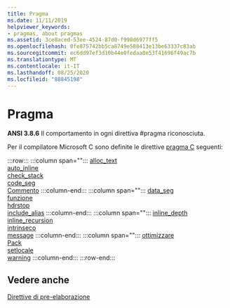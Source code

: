 ```yaml
---
title: Pragma
ms.date: 11/11/2019
helpviewer_keywords:
- pragmas, about pragmas
ms.assetid: 3ce8aced-53ee-4524-87d0-f998d6977ff5
ms.openlocfilehash: 0fe875742bb5ca8749e588413e13be63337c83ab
ms.sourcegitcommit: ec6dd97ef3d10b44e0fedaa8e53f41696f49ac7b
ms.translationtype: MT
ms.contentlocale: it-IT
ms.lasthandoff: 08/25/2020
ms.locfileid: "88845198"
---
```

# <a name="pragmas"></a>Pragma

**ANSI 3.8.6** Il comportamento in ogni direttiva #pragma riconosciuta.

Per il compilatore Microsoft C sono definite le direttive [pragma C](../c-language/c-pragmas.md) seguenti:

:::row:::
   :::column span="":::
      [alloc_text](../preprocessor/alloc-text.md)\
      [auto_inline](../preprocessor/auto-inline.md)\
      [check_stack](../preprocessor/check-stack.md)\
      [code_seg](../preprocessor/code-seg.md)\
      [Commento](../preprocessor/comment-c-cpp.md)
   :::column-end:::
   :::column span="":::
      [data_seg](../preprocessor/data-seg.md)\
      [funzione](../preprocessor/function-c-cpp.md)\
      [hdrstop](../preprocessor/hdrstop.md)\
      [include_alias](../preprocessor/include-alias.md)
   :::column-end:::
   :::column span="":::
      [inline_depth](../preprocessor/inline-depth.md)\
      [inline_recursion](../preprocessor/inline-recursion.md)\
      [intrinseco](../preprocessor/intrinsic.md)\
      [message](../preprocessor/message.md)
   :::column-end:::
   :::column span="":::
      [ottimizzare](../preprocessor/optimize.md)\
      [Pack](../preprocessor/pack.md)\
      [setlocale](../preprocessor/setlocale.md)\
      [warning](../preprocessor/warning.md)
   :::column-end:::
:::row-end:::

## <a name="see-also"></a>Vedere anche

[Direttive di pre-elaborazione](../c-language/preprocessing-directives.md)
